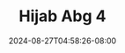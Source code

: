 --- 
title: "Hijab Abg 4"
description: "nonton  video bokep Hijab Abg 4 ig   terbaru"
date: 2024-08-27T04:58:26-08:00
file_code: "rdo2cz6s02v6"
draft: false
cover: "3dclvi4doak3a0w4.jpg"
tags: ["Hijab", "Abg", "bokep-indo", "bokep-viral", "bokep-ig"]
length: 111
fld_id: "1391216"
foldername: "AlinaFitriupdatecektelegram"
categories: ["AlinaFitriupdatecektelegram"]
views: 22
---